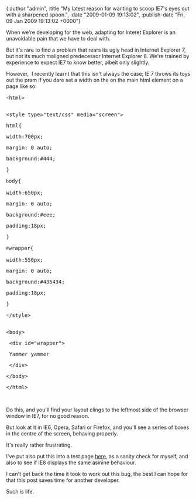 

{:author "admin", :title "My latest reason for wanting to scoop IE7's eyes out with a sharpened spoon.", :date "2009-01-09 19:13:02", :publish-date "Fri, 09 Jan 2009 19:13:02 +0000"}



<!-- content below -->

When we're developing for the web, adapting for Interet Explorer is an unavoidable pain that we have to deal with.

But it's rare to find a problem that rears its ugly head in Internet Explorer 7, but not its much maligned predecessor Internet Explorer 6. We're trained by experience to expect IE7 to know better, albeit only slightly.

However,  I recently learnt that this isn't always the case; IE 7 throws its toys out the pram if you dare set a width on the on the main html element on a page like so:
<pre><span style="font-family: Georgia; line-height: 19px; white-space: normal; ">&lt;</span>html&gt;</pre>
<pre></pre>
<pre>&lt;style type="text/css" media="screen"&gt;</pre>
<pre>html{</pre>
<pre>width:700px;</pre>
<pre>margin: 0 auto;</pre>
<pre>background:#444;</pre>
<pre>}</pre>
<span> </span>
<pre><span style="font-family: Georgia; line-height: 19px; white-space: normal; ">b</span>ody{</pre>
<pre>width:650px;</pre>
<pre>margin: 0 auto;</pre>
<pre>background:#eee;</pre>
<pre>padding:18px;</pre>
<pre>}</pre>
<span> </span>
<pre><span style="font-family: Georgia; line-height: 19px; white-space: normal; ">#</span>wrapper{</pre>
<pre>width:550px;</pre>
<pre>margin: 0 auto;</pre>
<pre>background:#435434;</pre>
<pre>padding:18px;</pre>
<pre>}</pre>
<span> </span>
<pre><span style="font-family: Georgia; line-height: 19px; white-space: normal; ">&lt;</span>/style&gt;</pre>
<pre></pre>
<pre>&lt;body&gt;</pre>
<pre> &lt;div id="wrapper"&gt;</pre>
<pre><span style="white-space:pre"> </span>Yammer yammer</pre>
<pre> &lt;/div&gt;</pre>
<pre>&lt;/body&gt;</pre>
<pre>&lt;/html&gt;</pre>
 

Do this, and you'll find your layout clings to the leftmost side of the browser window in IE7, for no good reason.

But look at it in IE6, Opera, Safari or Firefox, and you'll see a series of boxes in the centre of the screen, behaving properly.

It's really rather frustrating.

I've put also put this into a test page <a title="IE7 layout bug" href="http://chrisadams.me.uk/examples/ie7-centre-layout/">here</a>, as a sanity check for myself, and also to see if IE8 displays the same asinine behaviour.

I can't get back the time it took to work out this bug, the best I can hope for that this post saves time for another developer.

Such is life.

